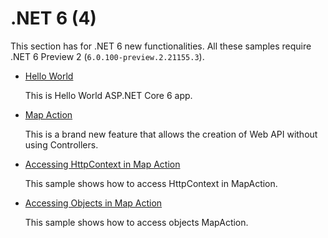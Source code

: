 # .NET 6 (4)

This section has for .NET 6 new functionalities. All these samples require .NET 6 Preview 2 (`6.0.100-preview.2.21155.3`).

* [Hello World](hello-world)
  
  This is Hello World ASP.NET Core 6 app. 

* [Map Action](map-action)

  This is a brand new feature that allows the creation of Web API without using Controllers.
  
* [Accessing HttpContext in Map Action](map-action-2)

  This sample shows how to access HttpContext in MapAction.

* [Accessing Objects in Map Action](map-action-2)

  This sample shows how to access objects MapAction.